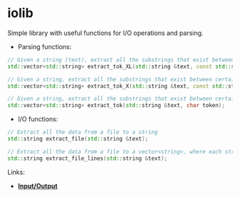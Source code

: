 # iolib

Simple library with useful functions for I/O operations and parsing.

- Parsing functions:

```c++
// Given a string (text), extract all the substrings that exist between certain tokens (tokens) (one char size or bigger)
std::vector<std::string> extract_tok_XL(std::string &text, const std::string *tokens, int num_tokens, bool sort_tokens);
```

```c++
// Given a string, extract all the substrings that exist between certain token (one char size or bigger)
std::vector<std::string> extract_tok_X(std::string &text, const std::string *tokens);
```

```c++
// Given a string, extract all the substrings that exist between certain token (one char size)
std::vector<std::string> extract_tok(std::string &text, char token);
```

- I/O functions:

```c++
// Extract all the data from a file to a string
std::string extract_file(std::string &text);
```

```c++
// Extract all the data from a file to a vector<string>, where each string is a line (\n)
std::string extract_file_lines(std::string &text);
```

Links:

- [**Input/Output**](https://sciencesoftcode.wordpress.com/2018/09/06/input-output/)
